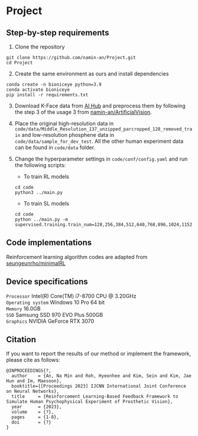 Project
===============


Step-by-step requirements
-----

1. Clone the repository
```
git clone https://github.com/namin-an/Project.git   
cd Project
```

2. Create the same environment as ours and install dependencies
```
conda create -n bioniceye python=3.9
conda activate bioniceye
pip install -r requirements.txt
```

3. Download K-Face data from [AI Hub](https://www.aihub.or.kr/) and preprocess them by following the step 3 of the usage 3 from [namin-an/ArtificialVision](https://github.com/namin-an/ArtificialVision).  


4. Place the original high-resolution data in `code/data/Middle_Resolution_137_unzipped_parcropped_128_removed_train` and low-resolution phosphene data in `code/data/sample_for_dev_test`. All the other human experiment data can be found in `code/data` folder.


5. Change the hyperparameter settings in `code/conf/config.yaml` and run the following scripts:

    - To train RL models
    ```
    cd code
    python3 ../main.py 
    ```

    - To train SL models
    ```
    cd code
    python ../main.py -m         
    supervised.training.train_num=128,256,384,512,640,768,896,1024,1152,1280,1408,1536,166
    ```


Code implementations
-----
Reinforcement learning algorithm codes are adapted from [seungeunrho/minimalRL](https://github.com/seungeunrho/minimalRL)   



Device specifications
-----

`Processor` Intel(R) Core(TM) i7-8700 CPU @ 3.20GHz   
`Operating system` Windows 10 Pro 64 bit   
`Memory` 16.0GB   
`SSD` Samsung SSD 970 EVO Plus 500GB   
`Graphics` NVIDIA GeForce RTX 3070   


Citation
-----
If you want to report the results of our method or implement the framework, please cite as follows:   
```
@INPROCEEDINGS{?,
  author    = {An, Na Min and Roh, Hyeonhee and Kim, Sein and Kim, Jae Hun and Im, Maesoon},
  booktitle={[Proceedings 2023] IJCNN International Joint Conference on Neural Networks}, 
  title     = {Reinforcement Learning-Based Feedback Framework to Simulate Human Psychophysical Experiment of Prosthetic Vision},
  year      = {2023},
  volume    = {?},
  pages     = {1-8},
  doi       = {?}
}
```